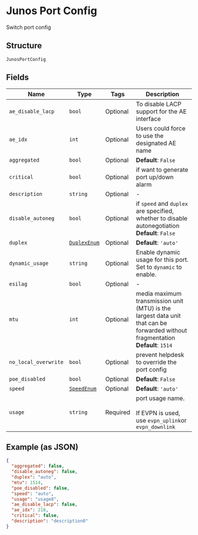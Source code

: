 
# Junos Port Config

Switch port config

## Structure

`JunosPortConfig`

## Fields

| Name | Type | Tags | Description |
|  --- | --- | --- | --- |
| `ae_disable_lacp` | `bool` | Optional | To disable LACP support for the AE interface |
| `ae_idx` | `int` | Optional | Users could force to use the designated AE name |
| `aggregated` | `bool` | Optional | **Default**: `False` |
| `critical` | `bool` | Optional | if want to generate port up/down alarm |
| `description` | `string` | Optional | - |
| `disable_autoneg` | `bool` | Optional | if `speed` and `duplex` are specified, whether to disable autonegotiation<br>**Default**: `False` |
| `duplex` | [`DuplexEnum`](../../doc/models/duplex-enum.md) | Optional | **Default**: `'auto'` |
| `dynamic_usage` | `string` | Optional | Enable dynamic usage for this port. Set to `dynamic` to enable. |
| `esilag` | `bool` | Optional | - |
| `mtu` | `int` | Optional | media maximum transmission unit (MTU) is the largest data unit that can be forwarded without fragmentation<br>**Default**: `1514` |
| `no_local_overwrite` | `bool` | Optional | prevent helpdesk to override the port config |
| `poe_disabled` | `bool` | Optional | **Default**: `False` |
| `speed` | [`SpeedEnum`](../../doc/models/speed-enum.md) | Optional | **Default**: `'auto'` |
| `usage` | `string` | Required | port usage name.<br><br>If EVPN is used, use `evpn_uplink`or `evpn_downlink` |

## Example (as JSON)

```json
{
  "aggregated": false,
  "disable_autoneg": false,
  "duplex": "auto",
  "mtu": 1514,
  "poe_disabled": false,
  "speed": "auto",
  "usage": "usage8",
  "ae_disable_lacp": false,
  "ae_idx": 218,
  "critical": false,
  "description": "description0"
}
```

